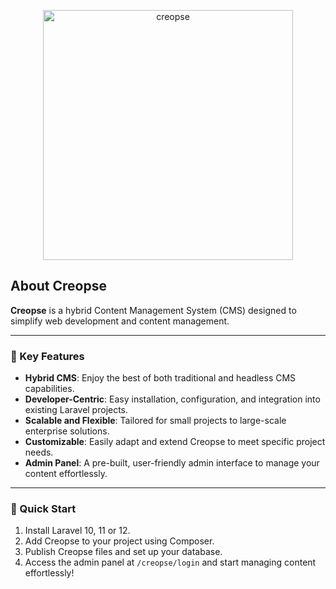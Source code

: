 <p align="center"><a href="#" target="_blank"><img src="https://github.com/user-attachments/assets/a732ec54-566e-43d0-89e3-4a168fa526de" width="400" alt="creopse"></a></p>

## About Creopse

**Creopse** is a hybrid Content Management System (CMS) designed to simplify web development and content management.

---

### 🌟 Key Features  

- **Hybrid CMS**: Enjoy the best of both traditional and headless CMS capabilities.  
- **Developer-Centric**: Easy installation, configuration, and integration into existing Laravel projects.  
- **Scalable and Flexible**: Tailored for small projects to large-scale enterprise solutions.  
- **Customizable**: Easily adapt and extend Creopse to meet specific project needs.  
- **Admin Panel**: A pre-built, user-friendly admin interface to manage your content effortlessly.  

---

### 🔗 Quick Start  

1. Install Laravel 10, 11 or 12.  
2. Add Creopse to your project using Composer.  
3. Publish Creopse files and set up your database.  
4. Access the admin panel at `/creopse/login` and start managing content effortlessly!  
